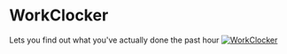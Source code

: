 # WorkClocker
Lets you find out what you've actually done the past hour
[![WorkClocker](http://f.donkie.co/7LQRp)](http://f.donkie.co/7LQRp)
